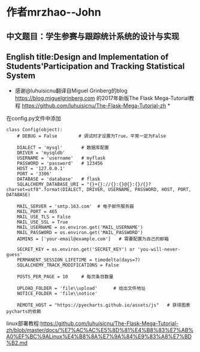 # 作者mrzhao--John

## 中文题目：学生参赛与跟踪统计系统的设计与实现

## English title:Design and Implementation of Students'Participation and Tracking Statistical System

* 感谢@luhuisicnu翻译自Miguel Grinberg的blog https://blog.miguelgrinberg.com 的2017年新版The Flask Mega-Tutorial教程
https://github.com/luhuisicnu/The-Flask-Mega-Tutorial-zh *

在config.py文件中添加

    class Config(object):
        # DEBUG = False        # 调试时才设置为True，平常一定为False
 
        DIALECT = 'mysql'       # 数据库配置
        DRIVER = 'mysqldb'
        USERNAME = 'username'   # myflask
        PASSWORD = 'password'   # 123456
        HOST = '127.0.0.1'
        PORT = '3306'
        DATABASE = 'database'   # flask
        SQLALCHEMY_DATABASE_URI = "{}+{}://{}:{}@{}:{}/{}?charset=utf8".format(DIALECT, DRIVER, USERNAME, PASSWORD, HOST, PORT, DATABASE)
        
        MAIL_SERVER = 'smtp.163.com'  # 电子邮件服务器
        MAIL_PORT = 465
        MAIL_USE_TLS = False
        MAIL_USE_SSL = True
        MAIL_USERNAME = os.environ.get('MAIL_USERNAME')
        MAIL_PASSWORD = os.environ.get('MAIL_PASSWORD')
        ADMINS = ['your-email@example.com']   # 需要配置为自己的邮箱
                                                                   
        SECRET_KEY = os.environ.get('SECRET_KEY') or 'you-will-never-guess'
        PERMANENT_SESSION_LIFETIME = timedelta(days=7)
        SQLALCHEMY_TRACK_MODIFICATIONS = False
        
        POSTS_PER_PAGE = 10     # 每页条目数量

        UPLOAD_FOLDER = 'file\\upload'      # 给出文件地址
        NOTICE_FOLDER = 'file\\notice'

        REMOTE_HOST = "https://pyecharts.github.io/assets/js"   # 获得图表pycharts的依赖

linux部署教程:https://github.com/luhuisicnu/The-Flask-Mega-Tutorial-zh/blob/master/docs/%E7%AC%AC%E5%8D%81%E4%B8%83%E7%AB%A0%EF%BC%9ALinux%E4%B8%8A%E7%9A%84%E9%83%A8%E7%BD%B2.md
